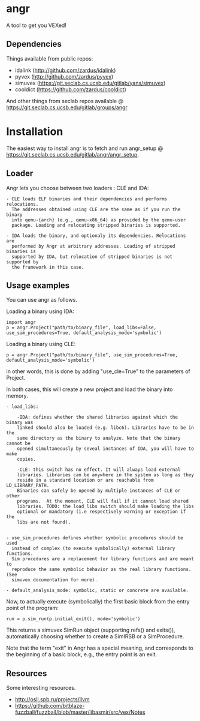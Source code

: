 # angr

A tool to get you VEXed!

## Dependencies

Things available from public repos:
- idalink (http://github.com/zardus/idalink)
- pyvex (http://github.com/zardus/pyvex)
- simuvex (https://git.seclab.cs.ucsb.edu/gitlab/yans/simuvex)
- cooldict (https://github.com/zardus/cooldict)

And other things from seclab repos available @
https://git.seclab.cs.ucsb.edu/gitlab/groups/angr

# Installation

The easiest way to install angr is to fetch and run angr_setup @
https://git.seclab.cs.ucsb.edu/gitlab/angr/angr_setup.


## Loader

Angr lets you choose between two loaders : CLE and IDA:

    - CLE loads ELF binaries and their dependencies and performs relocations.
      The addresses obtained using CLE are the same as if you run the binary
      into qemu-{arch} (e.g., qemu-x86_64) as provided by the qemu-user
      package. Loading and relocating stripped binaries is supported.

    - IDA loads the binary, and optionaly its dependencies. Relocations are
      performed by Angr at arbitrary addresses. Loading of stripped binaries is
      supported by IDA, but relocation of stripped binaries is not supported by
      the framework in this case.

## Usage examples

You can use angr as follows.

Loading a binary using IDA:

	import angr
    p = angr.Project("path/to/binary_file", load_libs=False,
    use_sim_procedures=True, default_analysis_mode='symbolic')

Loading a binary using CLE:

    p = angr.Project("path/to/binary_file", use_sim_procedures=True,
    default_analysis_mode='symbolic')

in other words, this is done by adding "use_cle=True" to the parameters of
Project. 


In both cases, this will create a new project and load the binary into memory.

    - load_libs: 

        -IDA: defines whether the shared libraries against which the binary was
        linked should also be loaded (e.g. libc6). Libraries have to be in the
        same directory as the binary to analyze. Note that the binary cannot be
        opened simultaneously by seveal instances of IDA, you will have to make
        copies.
      
        -CLE: this switch has no effect. It will always load external
        libraries. Libraries can be anywhere in the system as long as they
        reside in a standard location or are reachable from LD_LIBRARY_PATH.
        Binaries can safely be opened by multiple instances of CLE or other
        programs.  At the moment, CLE will fail if it cannot load shared
        libraries. TODO: the load_libs switch should make loading the libs
        optional or mandatory (i.e respectively warning or exception if the
        libs are not found).


    - use_sim_procedures defines whether symbolic procedures should be used
      instead of complex (to execute symbolically) external library functions.
      Sim procedures are a replacement for library functions and are meant to
      reproduce the same symbolic behavior as the real library functions. (See
      simuvex documentation for more).

    - default_analysis_mode: symbolic, static or concrete are available.


Now, to actually execute (symbolically) the first basic block from the entry
point of the program:

    run = p.sim_run(p.initial_exit(), mode='symbolic')

This returns a simuvex SimRun object (supporting refs() and exits()),
automatically choosing whether to create a SimIRSB or a SimProcedure.

Note that the term "exit" in Angr has a special meaning, and corresponds to the
beginning of a basic block, e.g., the entry point is an exit.


## Resources

Some interesting resources.

- http://osll.spb.ru/projects/llvm
- https://github.com/bitblaze-fuzzball/fuzzball/blob/master/libasmir/src/vex/Notes
